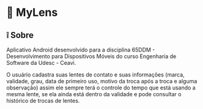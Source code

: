 # :iphone: MyLens

## :grey_exclamation: Sobre 

Aplicativo Android desenvolvido para a disciplina 65DDM - Desenvolvimento para Dispositivos Móveis do curso Engenharia de Software da Udesc - Ceavi.

O usuário cadastra suas lentes de contato e suas informações (marca, validade, grau, data de primeiro uso, motivo da troca após a troca e alguma observação) assim ele sempre terá o controle do tempo que está usando a mesma lente, se ela ainda está dentro da validade e pode consultar o histórico de trocas de lentes.
